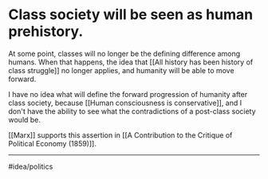 # Class society will be seen as human prehistory.
At some point, classes will no longer be the defining difference among humans. When that happens, the idea that [[All history has been history of class struggle]] no longer applies, and humanity will be able to move forward. 

I have no idea what will define the forward progression of humanity after class society, because [[Human consciousness is conservative]], and I don't have the ability to see what the contradictions of a post-class society would be. 

[[Marx]] supports this assertion in [[A Contribution to the Critique of Political Economy (1859)]]. 

---
#idea/politics 

